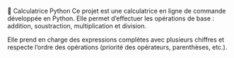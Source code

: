 🧮 Calculatrice Python
Ce projet est une calculatrice en ligne de commande développée en Python.
Elle permet d’effectuer les opérations de base : addition, soustraction, multiplication et division.

Elle prend en charge des expressions complètes avec plusieurs chiffres et respecte l’ordre des opérations (priorité des opérateurs, parenthèses, etc.).
